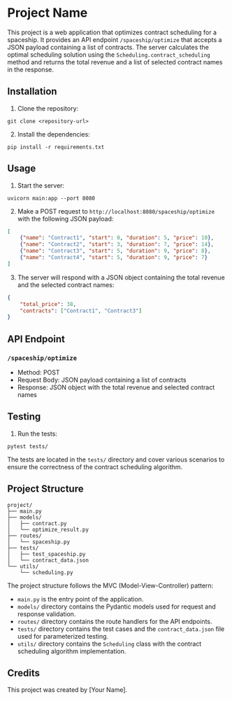 # Project Name

This project is a web application that optimizes contract scheduling for a spaceship. It provides an API endpoint `/spaceship/optimize` that accepts a JSON payload containing a list of contracts. The server calculates the optimal scheduling solution using the `Scheduling.contract_scheduling` method and returns the total revenue and a list of selected contract names in the response.

## Installation

1. Clone the repository:

```
git clone <repository-url>
```

2. Install the dependencies:

```
pip install -r requirements.txt
```

## Usage

1. Start the server:

```
uvicorn main:app --port 8080
```

2. Make a POST request to `http://localhost:8080/spaceship/optimize` with the following JSON payload:

```json
[
    {"name": "Contract1", "start": 0, "duration": 5, "price": 10},
    {"name": "Contract2", "start": 3, "duration": 7, "price": 14},
    {"name": "Contract3", "start": 5, "duration": 9, "price": 8},
    {"name": "Contract4", "start": 5, "duration": 9, "price": 7}
]
```

3. The server will respond with a JSON object containing the total revenue and the selected contract names:

```json
{
    "total_price": 38,
    "contracts": ["Contract1", "Contract3"]
}
```

## API Endpoint

### `/spaceship/optimize`

- Method: POST
- Request Body: JSON payload containing a list of contracts
- Response: JSON object with the total revenue and selected contract names

## Testing

1. Run the tests:

```
pytest tests/
```

The tests are located in the `tests/` directory and cover various scenarios to ensure the correctness of the contract scheduling algorithm.

## Project Structure

```
project/
├── main.py
├── models/
│   ├── contract.py
│   └── optimize_result.py
├── routes/
│   └── spaceship.py
├── tests/
│   ├── test_spaceship.py
│   └── contract_data.json
└── utils/
    └── scheduling.py
```

The project structure follows the MVC (Model-View-Controller) pattern:

- `main.py` is the entry point of the application.
- `models/` directory contains the Pydantic models used for request and response validation.
- `routes/` directory contains the route handlers for the API endpoints.
- `tests/` directory contains the test cases and the `contract_data.json` file used for parameterized testing.
- `utils/` directory contains the `Scheduling` class with the contract scheduling algorithm implementation.

## Credits

This project was created by [Your Name].